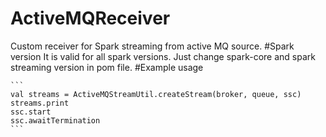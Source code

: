 # ActiveMQReceiver
Custom receiver for Spark streaming from active MQ source. 
#Spark version
It is valid for all spark versions. Just change spark-core and spark streaming version in pom file.
#Example usage
	
	```
	val streams = ActiveMQStreamUtil.createStream(broker, queue, ssc)
	streams.print
	ssc.start
	ssc.awaitTermination
	```

